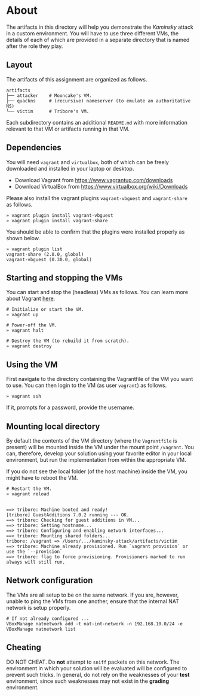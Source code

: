 # About

The artifacts in this directory will help you demonstrate the *Kaminsky* attack in a custom environment. You will have to use three different VMs, the details of each of which are provided in a separate directory that is named after the role they play.

## Layout

The artifacts of this assignment are organized as follows.

```
artifacts
├── attacker    # Mooncake's VM.
├── quackns     # (recursive) nameserver (to emulate an authoritative NS)
└── victim      # Tribore's VM.
```

Each subdirectory contains an additional `README.md` with more information relevant to that VM or artifacts running in that VM.

## Dependencies

You will need `vagrant` and `virtualbox`, both of which can be freely downloaded and installed in your laptop or desktop.

* Download Vagrant from https://www.vagrantup.com/downloads
* Download VirtualBox from https://www.virtualbox.org/wiki/Downloads

Please also install the vagrant plugins `vagrant-vbguest` and `vagrant-share` as follows.
```
» vagrant plugin install vagrant-vbguest
» vagrant plugin install vagrant-share
```

You should be able to confirm that the plugins were installed properly as shown below.
```
» vagrant plugin list
vagrant-share (2.0.0, global)
vagrant-vbguest (0.30.0, global)
```


## Starting and stopping the VMs

You can start and stop the (headless) VMs as follows. You can learn more about Vagrant [here](https://learn.hashicorp.com/vagrant).

```
# Initialize or start the VM.
» vagrant up

# Power-off the VM.
» vagrant halt

# Destroy the VM (to rebuild it from scratch).
» vagrant destroy
```


## Using the VM

First navigate to the directory containing the Vagrantfile of the VM you want to use. You can then login to the VM (as user `vagrant`) as follows.

```
» vagrant ssh
```

If it, prompts for a password, provide the username.


## Mounting local directory

By default the contents of the VM directory (where the `Vagrantfile` is present) will be mounted inside the VM under the mount point `/vagrant`. You can, therefore, develop your solution using your favorite editor in your local environment, but run the implementation from within the appropriate VM.

If you do not see the local folder (of the host machine) inside the VM, you might have to reboot the VM.

```
# Restart the VM.
» vagrant reload


==> tribore: Machine booted and ready!                                                                     [tribore] GuestAdditions 7.0.2 running --- OK.
==> tribore: Checking for guest additions in VM...
==> tribore: Setting hostname...
==> tribore: Configuring and enabling network interfaces...
==> tribore: Mounting shared folders...
tribore: /vagrant => /Users/.../kaminsky-attack/artifacts/victim
==> tribore: Machine already provisioned. Run `vagrant provision` or use the `--provision`
==> tribore: flag to force provisioning. Provisioners marked to run always will still run.
```


## Network configuration

The VMs are all setup to be on the same network. If you are, however, unable to ping the VMs from one another, ensure that the internal NAT network is setup properly.

```
# If not already configured ...
VBoxManage natnetwork add -t nat-int-network -n 192.168.10.0/24 -e
VBoxManage natnetwork list
```

## Cheating

DO NOT CHEAT. Do **not** attempt to `sniff` packets on this network. The environment in which your solution will be evaluated will be configured to prevent such tricks. In general, do not rely on the weaknesses of your **test** environment, since such weaknesses may not exist in the **grading** environment.

